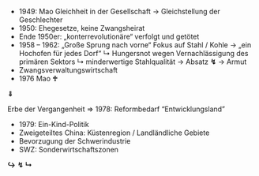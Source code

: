 - 1949: Mao Gleichheit in der Gesellschaft → Gleichstellung der Geschlechter
- 1950: Ehegesetze, keine Zwangsheirat
- Ende 1950er: „konterrevolutionäre“ verfolgt und getötet
- 1958 – 1962: „Große Sprung nach vorne“ Fokus auf Stahl / Kohle
	→ „ein Hochofen für jedes Dorf“
		↳ Hungersnot wegen Vernachlässigung des primären Sektors
		↳ minderwertige Stahlqualität
	→ Absatz **↯**
	→ Armut
- Zwangsverwaltungswirtschaft
- 1976 Mao **♰**

**⇓**

Erbe der Vergangenheit
⇒ 1978: Reformbedarf “Entwicklungsland”
- 1979: Ein-Kind-Politik
- Zweigeteiltes China: Küstenregion / Landländliche Gebiete
- Bevorzugung der Schwerindustrie
- SWZ: Sonderwirtschaftszonen


**↪**
**↯**
**↳**
